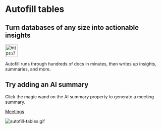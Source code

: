 # Autofill tables

## Turn databases of any size into actionable insights

<aside>
<img src="https://www.notion.so/icons/table_purple.svg" alt="https://www.notion.so/icons/table_purple.svg" width="40px" />

Autofill runs through hundreds of docs in minutes, then writes up insights, summaries, and more.

</aside>

## Try adding an AI summary

Click the magic wand on the AI summary property to generate a meeting summary.

[Meetings](Meetings%2013ffaa2a7b8a8170b9aac945b4148119.csv)

![autofill-tables.gif](autofill-tables.gif)